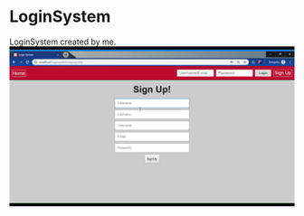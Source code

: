 # LoginSystem
LoginSystem created by me.
![alt text](https://github.com/Ayush909/LoginSystem/blob/master/Demo-Pics/1.png)

